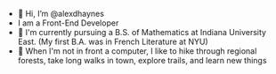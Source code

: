 - 👋 Hi, I’m @alexdhaynes
- I am a Front-End Developer
- 🦉 I'm currently pursuing a B.S. of Mathematics at Indiana University East. (My first B.A. was in French Literature at NYU)
- 🌲 When I'm not in front a computer, I like to hike through regional forests, take long walks in town, explore trails, and learn new things
